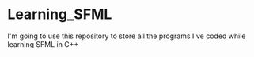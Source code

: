 # Learning_SFML
I'm going to use this repository to store all the programs I've coded while learning SFML in C++
